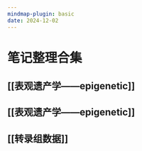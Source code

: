 ```yaml
---
mindmap-plugin: basic
date: 2024-12-02
---
```









# 笔记整理合集

## [[表观遗产学——epigenetic]]

## [[表观遗产学——epigenetic]]

## [[转录组数据]]